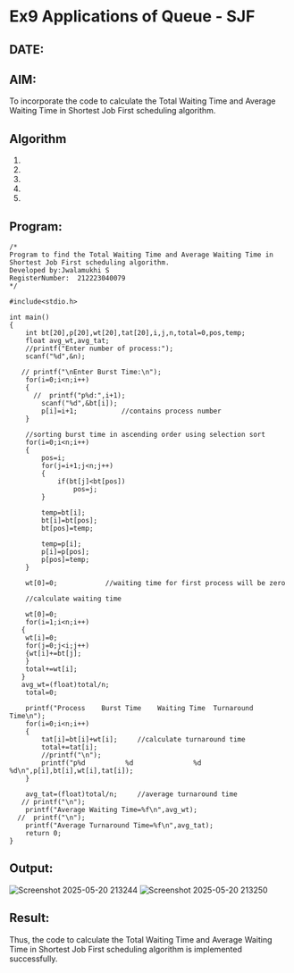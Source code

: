 # Ex9 Applications of Queue - SJF
## DATE:
## AIM:
To incorporate the code to calculate the Total Waiting Time and Average Waiting Time in Shortest Job First scheduling algorithm.
## Algorithm
1. 
2. 
3. 
4.  
5.   

## Program:
```
/*
Program to find the Total Waiting Time and Average Waiting Time in Shortest Job First scheduling algorithm.
Developed by:Jwalamukhi S 
RegisterNumber:  212223040079
*/

#include<stdio.h>
 
int main()
{
    int bt[20],p[20],wt[20],tat[20],i,j,n,total=0,pos,temp;
    float avg_wt,avg_tat;
    //printf("Enter number of process:");
    scanf("%d",&n);
 
   // printf("\nEnter Burst Time:\n");
    for(i=0;i<n;i++)
    {
      //  printf("p%d:",i+1);
        scanf("%d",&bt[i]);
        p[i]=i+1;           //contains process number
    }
 
    //sorting burst time in ascending order using selection sort
    for(i=0;i<n;i++)
    {
        pos=i;
        for(j=i+1;j<n;j++)
        {
            if(bt[j]<bt[pos])
                pos=j;
        }
 
        temp=bt[i];
        bt[i]=bt[pos];
        bt[pos]=temp;
 
        temp=p[i];
        p[i]=p[pos];
        p[pos]=temp;
    }
 
    wt[0]=0;            //waiting time for first process will be zero
 
    //calculate waiting time
    
    wt[0]=0;
    for(i=1;i<n;i++)
   { 
    wt[i]=0;
    for(j=0;j<i;j++)
    {wt[i]+=bt[j];
    }
    total+=wt[i];
   }
   avg_wt=(float)total/n;
    total=0;
 
    printf("Process    Burst Time    Waiting Time  Turnaround Time\n");
    for(i=0;i<n;i++)
    {
        tat[i]=bt[i]+wt[i];     //calculate turnaround time
        total+=tat[i];
        //printf("\n");
        printf("p%d          %d               %d             %d\n",p[i],bt[i],wt[i],tat[i]);
    }
 
    avg_tat=(float)total/n;     //average turnaround time
   // printf("\n");
    printf("Average Waiting Time=%f\n",avg_wt);
  //  printf("\n");
    printf("Average Turnaround Time=%f\n",avg_tat);
    return 0;
}

```

## Output:

![Screenshot 2025-05-20 213244](https://github.com/user-attachments/assets/dcea3722-9da9-44c0-9895-14fe5ea34c34)
![Screenshot 2025-05-20 213250](https://github.com/user-attachments/assets/2906eab6-bb09-4f34-b46c-3839fa61ad2d)


## Result:
Thus, the code to calculate the Total Waiting Time and Average Waiting Time in Shortest Job First scheduling algorithm is implemented successfully.
